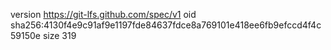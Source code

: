 version https://git-lfs.github.com/spec/v1
oid sha256:4130f4e9c91af9e1197fde84637fdce8a769101e418ee6fb9efccd4f4c59150e
size 319
